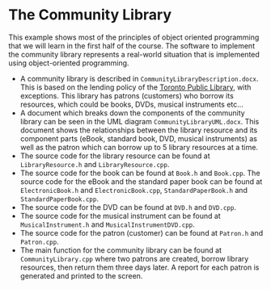 # The Community Library
This example shows most of the principles of object oriented programming that we will learn in the first half of the course. The software to implement the community library represents a real-world situation that is implemented using object-oriented programming.

- A community library is described in `CommunityLibraryDescription.docx`. This is based on the lending policy of the [Toronto Public Library](https://www.torontopubliclibrary.ca/using-the-library/borrowing-materials/), with exceptions. This library has patrons (customers) who borrow its resources, which could be books, DVDs, musical instruments etc...
- A document which breaks down the components of the community library can be seen in the UML diagram `CommunityLibraryUML.docx`. This document shows the relationships between the library resource and its component parts (eBook, standard book, DVD, musical instruments) as well as the patron which can borrow up to 5 library resources at a time.
- The source code for the library resource can be found at `LibraryResource.h` and `LibraryResource.cpp`.
- The source code for the book can be found at `Book.h` and `Book.cpp`. The source code for the eBook and the standard paper book can be found at `ElectronicBook.h` and `ElectronicBook.cpp`, `StandardPaperBook.h` and `StandardPaperBook.cpp`.
- The source code for the DVD can be found at `DVD.h` and `DVD.cpp`.
- The source code for the musical instrument can be found at `MusicalInstrument.h` and `MusicalInstrumentDVD.cpp`.
- The source code for the patron (customer) can be found at `Patron.h` and `Patron.cpp`.
- The main function for the community library can be found at `CommunityLibrary.cpp` where two patrons are created, borrow library resources, then return them three days later. A report for each patron is generated and printed to the screen.

